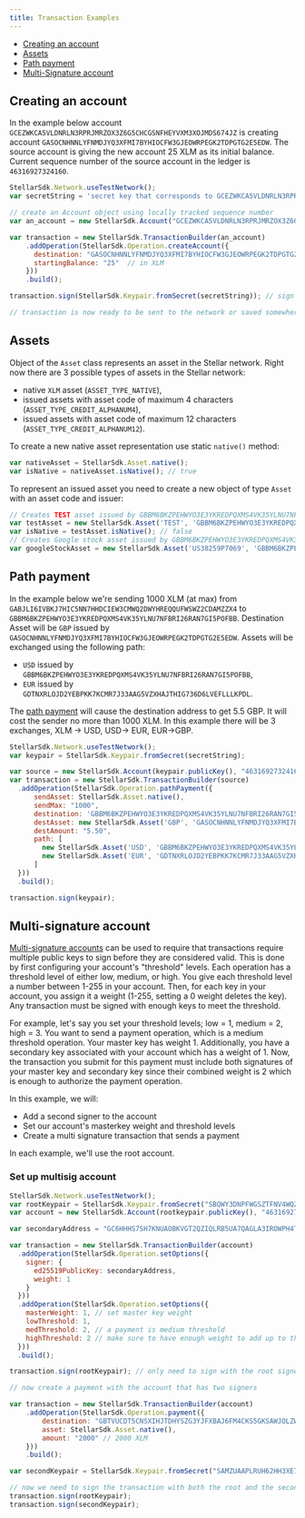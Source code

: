 ```yaml
---
title: Transaction Examples
---
```


- [Creating an account](#creating-an-account)
- [Assets](#assets)
- [Path payment](#path-payment)
- [Multi-Signature account](#multi-signature-account)

## Creating an account

In the example below account `GCEZWKCA5VLDNRLN3RPRJMRZOX3Z6G5CHCGSNFHEYVXM3XOJMDS674JZ` is creating account `GASOCNHNNLYFNMDJYQ3XFMI7BYHIOCFW3GJEOWRPEGK2TDPGTG2E5EDW`.
The source account is giving the new account 25 XLM as its initial balance. Current sequence number of the source account in the ledger is `46316927324160`.


```javascript
StellarSdk.Network.useTestNetwork();
var secretString = 'secret key that corresponds to GCEZWKCA5VLDNRLN3RPRJMRZOX3Z6G5CHCGSNFHEYVXM3XOJMDS674JZ';

// create an Account object using locally tracked sequence number
var an_account = new StellarSdk.Account("GCEZWKCA5VLDNRLN3RPRJMRZOX3Z6G5CHCGSNFHEYVXM3XOJMDS674JZ", "46316927324160");

var transaction = new StellarSdk.TransactionBuilder(an_account)
    .addOperation(StellarSdk.Operation.createAccount({
      destination: "GASOCNHNNLYFNMDJYQ3XFMI7BYHIOCFW3GJEOWRPEGK2TDPGTG2E5EDW",
      startingBalance: "25"  // in XLM
    }))
    .build();

transaction.sign(StellarSdk.Keypair.fromSecret(secretString)); // sign the transaction

// transaction is now ready to be sent to the network or saved somewhere

```

## Assets
Object of the `Asset` class represents an asset in the Stellar network. Right now there are 3 possible types of assets in the Stellar network:
* native `XLM` asset (`ASSET_TYPE_NATIVE`),
* issued assets with asset code of maximum 4 characters (`ASSET_TYPE_CREDIT_ALPHANUM4`),
* issued assets with asset code of maximum 12 characters (`ASSET_TYPE_CREDIT_ALPHANUM12`).

To create a new native asset representation use static `native()` method:
```js
var nativeAsset = StellarSdk.Asset.native();
var isNative = nativeAsset.isNative(); // true
```

To represent an issued asset you need to create a new object of type `Asset` with an asset code and issuer:
```js
// Creates TEST asset issued by GBBM6BKZPEHWYO3E3YKREDPQXMS4VK35YLNU7NFBRI26RAN7GI5POFBB
var testAsset = new StellarSdk.Asset('TEST', 'GBBM6BKZPEHWYO3E3YKREDPQXMS4VK35YLNU7NFBRI26RAN7GI5POFBB');
var isNative = testAsset.isNative(); // false
// Creates Google stock asset issued by GBBM6BKZPEHWYO3E3YKREDPQXMS4VK35YLNU7NFBRI26RAN7GI5POFBB
var googleStockAsset = new StellarSdk.Asset('US38259P7069', 'GBBM6BKZPEHWYO3E3YKREDPQXMS4VK35YLNU7NFBRI26RAN7GI5POFBB');
```


## Path payment

In the example below we're sending 1000 XLM (at max) from `GABJLI6IVBKJ7HIC5NN7HHDCIEW3CMWQ2DWYHREQQUFWSWZ2CDAMZZX4` to
`GBBM6BKZPEHWYO3E3YKREDPQXMS4VK35YLNU7NFBRI26RAN7GI5POFBB`. Destination Asset will be `GBP` issued by
`GASOCNHNNLYFNMDJYQ3XFMI7BYHIOCFW3GJEOWRPEGK2TDPGTG2E5EDW`. Assets will be exchanged using the following path:

* `USD` issued by `GBBM6BKZPEHWYO3E3YKREDPQXMS4VK35YLNU7NFBRI26RAN7GI5POFBB`,
* `EUR` issued by `GDTNXRLOJD2YEBPKK7KCMR7J33AAG5VZXHAJTHIG736D6LVEFLLLKPDL`.

The [path payment](https://www.stellar.org/developers/learn/concepts/list-of-operations.html#path-payment) will cause the destination address to get 5.5 GBP. It will cost the sender no more than 1000 XLM. In this example there will be 3 exchanges, XLM -> USD, USD-> EUR, EUR->GBP.

```js
StellarSdk.Network.useTestNetwork();
var keypair = StellarSdk.Keypair.fromSecret(secretString);

var source = new StellarSdk.Account(keypair.publicKey(), "46316927324160");
var transaction = new StellarSdk.TransactionBuilder(source)
  .addOperation(StellarSdk.Operation.pathPayment({
      sendAsset: StellarSdk.Asset.native(),
      sendMax: "1000",
      destination: 'GBBM6BKZPEHWYO3E3YKREDPQXMS4VK35YLNU7NFBRI26RAN7GI5POFBB',
      destAsset: new StellarSdk.Asset('GBP', 'GASOCNHNNLYFNMDJYQ3XFMI7BYHIOCFW3GJEOWRPEGK2TDPGTG2E5EDW'),
      destAmount: "5.50",
      path: [
        new StellarSdk.Asset('USD', 'GBBM6BKZPEHWYO3E3YKREDPQXMS4VK35YLNU7NFBRI26RAN7GI5POFBB'),
        new StellarSdk.Asset('EUR', 'GDTNXRLOJD2YEBPKK7KCMR7J33AAG5VZXHAJTHIG736D6LVEFLLLKPDL')
      ]
  }))
  .build();

transaction.sign(keypair);
```

## Multi-signature account

[Multi-signature accounts](https://www.stellar.org/developers/learn/concepts/multi-sig.html) can be used to require that transactions require multiple public keys to sign before they are considered valid.
This is done by first configuring your account's "threshold" levels. Each operation has a threshold level of either low, medium,
or high. You give each threshold level a number between 1-255 in your account. Then, for each key in your account, you
assign it a weight (1-255, setting a 0 weight deletes the key). Any transaction must be signed with enough keys to meet the threshold.

For example, let's say you set your threshold levels; low = 1, medium = 2, high = 3. You want to send a payment operation,
which is a medium threshold operation. Your master key has weight 1. Additionally, you have a secondary key associated with your account which has a weight of 1.
Now, the transaction you submit for this payment must include both signatures of your master key and secondary key since their combined weight is 2 which is enough to authorize the payment operation.

In this example, we will:

* Add a second signer to the account
* Set our account's masterkey weight and threshold levels
* Create a multi signature transaction that sends a payment

In each example, we'll use the root account.

### Set up multisig account


```js
StellarSdk.Network.useTestNetwork();
var rootKeypair = StellarSdk.Keypair.fromSecret("SBQWY3DNPFWGSZTFNV4WQZLBOJ2GQYLTMJSWK3TTMVQXEY3INFXGO52X")
var account = new StellarSdk.Account(rootkeypair.publicKey(), "46316927324160");

var secondaryAddress = "GC6HHHS7SH7KNUAOBKVGT2QZIQLRB5UA7QAGLA3IROWPH4TN65UKNJPK";

var transaction = new StellarSdk.TransactionBuilder(account)
  .addOperation(StellarSdk.Operation.setOptions({
    signer: {
      ed25519PublicKey: secondaryAddress,
      weight: 1
    }
  }))
  .addOperation(StellarSdk.Operation.setOptions({
    masterWeight: 1, // set master key weight
    lowThreshold: 1,
    medThreshold: 2, // a payment is medium threshold
    highThreshold: 2 // make sure to have enough weight to add up to the high threshold!
  }))
  .build();

transaction.sign(rootKeypair); // only need to sign with the root signer as the 2nd signer won't be added to the account till after this transaction completes

// now create a payment with the account that has two signers

var transaction = new StellarSdk.TransactionBuilder(account)
    .addOperation(StellarSdk.Operation.payment({
        destination: "GBTVUCDT5CNSXIHJTDHYSZG3YJFXBAJ6FM4CKS5GKSAWJOLZW6XX7NVC",
        asset: StellarSdk.Asset.native(),
        amount: "2000" // 2000 XLM
    }))
    .build();

var secondKeypair = StellarSdk.Keypair.fromSecret("SAMZUAAPLRUH62HH3XE7NVD6ZSMTWPWGM6DS4X47HLVRHEBKP4U2H5E7");

// now we need to sign the transaction with both the root and the secondaryAddress
transaction.sign(rootKeypair);
transaction.sign(secondKeypair);
```


